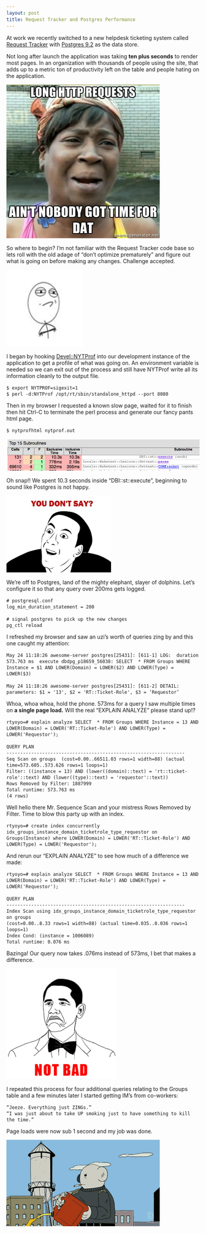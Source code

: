 ```yaml
---
layout: post
title: Request Tracker and Postgres Performance
---
```


At work we recently switched to a new helpdesk ticketing system
called [Request Tracker](http://bestpractical.com/rt/) with [Postgres 9.2](http://www.postgresql.org/) as the data store.

Not long after launch the application was taking **ten plus seconds** to render most pages. In an organization with thousands of people using the site, that adds up to a metric ton of productivity left on the table and people hating on the application.

[![](/static/images/no_time_for_dat_http_request.jpg)](/static/images/no_time_for_dat_http_request.jpg)

So where to begin? I’m not familiar with the Request Tracker code base so lets roll with the old adage of “don’t optimize prematurely” and figure out what is going on before making any changes. Challenge accepted.

[![](/static/images/challenge.jpg)](/static/images/challenge.jpg)

I began by hooking [Devel::NYTProf](http://search.cpan.org/~timb/Devel-NYTProf-5.03/lib/Devel/NYTProf.pm) into our development instance of the application to get a profile of what was going on. An environment variable is needed so we can exit out of the process and still have NYTProf write all its information cleanly to the output file.

    $ export NYTPROF=sigexit=1
    $ perl -d:NYTProf /opt/rt/sbin/standalone_httpd --port 8080
    
Then in my browser I requested a known slow page, waited for it to finish then hit Ctrl-C to terminate the perl process and generate our fancy pants html page.

    $ nytprofhtml nytprof.out
    
[![](/static/images/nytprof_request_tracker.jpg)](/static/images/nytprof_request_tracker.jpg)

Oh snap!! We spent 10.3 seconds inside “DBI::st::execute”, beginning to sound like Postgres is not happy.

[![](/static/images/you_dont_say.jpg)](/static/images/you_dont_say.jpg)

We’re off to Postgres, land of the mighty elephant, slayer of dolphins. Let’s configure it so that any query over 200ms gets logged.
    
    # postgresql.conf
    log_min_duration_statement = 200
    
    # signal postgres to pick up the new changes
    pg_ctl reload

I refreshed my browser and saw an uzi’s worth of queries zing by and this one caught my attention:
     
    May 24 11:18:26 awesome-server postgres[25431]: [611-1] LOG:  duration 573.763 ms  execute dbdpg_p18659_56038: SELECT  * FROM Groups WHERE Instance = $1 AND LOWER(Domain) = LOWER($2) AND LOWER(Type) = LOWER($3)
     
    May 24 11:18:26 awesome-server postgres[25431]: [611-2] DETAIL:  parameters: $1 = '13', $2 = 'RT::Ticket-Role', $3 = ‘Requestor’
  
Whoa, whoa whoa, hold the phone. 573ms for a query I saw multiple times on **a single page load.** Will the real “EXPLAIN ANALYZE” please stand up!?

    rtyoyo=# explain analyze SELECT  * FROM Groups WHERE Instance = 13 AND LOWER(Domain) = LOWER('RT::Ticket-Role') AND LOWER(Type) = LOWER('Requestor');
    
    QUERY PLAN
    -----------------------------------------------------------------
    Seq Scan on groups  (cost=0.00..66511.03 rows=1 width=88) (actual time=573.605..573.626 rows=1 loops=1)
    Filter: ((instance = 13) AND (lower((domain)::text) = 'rt::ticket-role'::text) AND (lower((type)::text) = 'requestor'::text))
    Rows Removed by Filter: 1887999
    Total runtime: 573.763 ms
    (4 rows)
    
Well hello there Mr. Sequence Scan and your mistress Rows Removed by Filter. Time to blow this party up with an index.

    rtyoyo=# create index concurrently idx_groups_instance_domain_ticketrole_type_requestor on Groups(Instance) where LOWER(Domain) = LOWER('RT::Ticket-Role') AND LOWER(Type) = LOWER('Requestor');
    
 And rerun our “EXPLAIN ANALYZE” to see how much of a difference we made:
     
    rtyoyo=# explain analyze SELECT  * FROM Groups WHERE Instance = 13 AND LOWER(Domain) = LOWER('RT::Ticket-Role') AND LOWER(Type) = LOWER('Requestor');

    QUERY PLAN
    -----------------------------------------------------------------
    Index Scan using idx_groups_instance_domain_ticketrole_type_requestor on groups
    (cost=0.00..8.33 rows=1 width=88) (actual time=0.035..0.036 rows=1 loops=1)
    Index Cond: (instance = 1006089)
    Total runtime: 0.076 ms

Bazinga! Our query now takes .076ms instead of 573ms, I bet that makes a difference.

[![](/static/images/obama_not_bad.jpg)](/static/images/obama_not_bad.jpg)

I repeated this process for four additional queries relating to the Groups table and a few minutes later I started getting IM’s from co-workers:


    “Jeeze. Everything just ZINGs.”
    “I was just about to take UP smoking just to have something to kill the time.”

Page loads were now sub 1 second and my job was done.

[![](/static/images/blow_up.gif)](/static/images/blow_up.gif)
